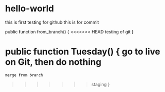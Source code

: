 # hello-world
this is first testing for github
this is for commit

public function from_branch()
{
<<<<<<< HEAD
	testing of git
}

public function Tuesday()
{
	go to live on Git, then do nothing
=======
	merge from branch
>>>>>>> staging
}
